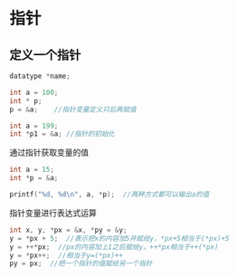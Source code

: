 # 指针
## 定义一个指针

```C++
datatype *name;
```
```C++
int a = 100;
int * p;
p = &a;    //指针变量定义只后再赋值

int a = 199;
int *p1 = &a; //指针的初始化
```

通过指针获取变量的值
```C++
int a = 15;
int *p = &a;

printf("%d, %d\n", a, *p);  //两种方式都可以输出a的值
```

指针变量进行表达式运算
```C++
int x, y, *px = &x, *py = &y;
y = *px + 5;  //表示把x的内容加5并赋给y，*px+5相当于(*px)+5
y = ++*px;  //px的内容加上1之后赋给y，++*px相当于++(*px)
y = *px++;  //相当于y=(*px)++
py = px;  //把一个指针的值赋给另一个指针
```
